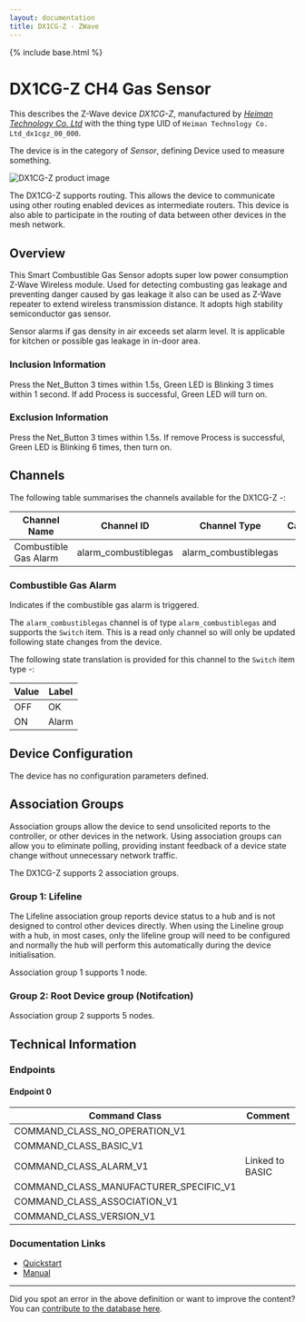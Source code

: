 ```yaml
---
layout: documentation
title: DX1CG-Z - ZWave
---
```


{% include base.html %}

# DX1CG-Z CH4 Gas Sensor
This describes the Z-Wave device *DX1CG-Z*, manufactured by *[Heiman Technology Co. Ltd](http://www.heimantech.com/)* with the thing type UID of ```Heiman Technology Co. Ltd_dx1cgz_00_000```.

The device is in the category of *Sensor*, defining Device used to measure something.

![DX1CG-Z product image](https://opensmarthouse.org/assets/zwave/attachments/682/CH4-Gas-Sensor.png)


The DX1CG-Z supports routing. This allows the device to communicate using other routing enabled devices as intermediate routers.  This device is also able to participate in the routing of data between other devices in the mesh network.

## Overview

This Smart Combustible Gas Sensor adopts super low power consumption Z-Wave Wireless module. Used for detecting combusting gas leakage and preventing danger caused by gas leakage it also can be used as Z-Wave repeater to extend wireless transmission distance. It adopts high stability semiconductor gas sensor.

Sensor alarms if gas density in air exceeds set alarm level. It is applicable for kitchen or possible gas leakage in in-door area.

### Inclusion Information

Press the Net_Button 3 times within 1.5s, Green LED is Blinking 3 times within 1 second. If add Process is successful, Green LED will turn on.

### Exclusion Information

Press the Net_Button 3 times within 1.5s. If remove Process is successful, Green LED is Blinking 6 times, then turn on.

## Channels

The following table summarises the channels available for the DX1CG-Z -:

| Channel Name | Channel ID | Channel Type | Category | Item Type |
|--------------|------------|--------------|----------|-----------|
| Combustible Gas Alarm | alarm_combustiblegas | alarm_combustiblegas |  | Switch | 

### Combustible Gas Alarm
Indicates if the combustible gas alarm is triggered.

The ```alarm_combustiblegas``` channel is of type ```alarm_combustiblegas``` and supports the ```Switch``` item. This is a read only channel so will only be updated following state changes from the device.

The following state translation is provided for this channel to the ```Switch``` item type -:

| Value | Label     |
|-------|-----------|
| OFF | OK |
| ON | Alarm |



## Device Configuration

The device has no configuration parameters defined.

## Association Groups

Association groups allow the device to send unsolicited reports to the controller, or other devices in the network. Using association groups can allow you to eliminate polling, providing instant feedback of a device state change without unnecessary network traffic.

The DX1CG-Z supports 2 association groups.

### Group 1: Lifeline

The Lifeline association group reports device status to a hub and is not designed to control other devices directly. When using the Lineline group with a hub, in most cases, only the lifeline group will need to be configured and normally the hub will perform this automatically during the device initialisation.

Association group 1 supports 1 node.

### Group 2: Root Device group (Notifcation)


Association group 2 supports 5 nodes.

## Technical Information

### Endpoints

#### Endpoint 0

| Command Class | Comment |
|---------------|---------|
| COMMAND_CLASS_NO_OPERATION_V1| |
| COMMAND_CLASS_BASIC_V1| |
| COMMAND_CLASS_ALARM_V1| Linked to BASIC|
| COMMAND_CLASS_MANUFACTURER_SPECIFIC_V1| |
| COMMAND_CLASS_ASSOCIATION_V1| |
| COMMAND_CLASS_VERSION_V1| |

### Documentation Links

* [Quickstart](https://www.opensmarthouse.org/zwavedatabase/682/Heiman-Quick-Start.pdf)
* [Manual](https://www.opensmarthouse.org/zwavedatabase/682/DX1CG-Z-USER-MANUAL.pdf)

---

Did you spot an error in the above definition or want to improve the content?
You can [contribute to the database here](https://www.opensmarthouse.org/zwavedatabase/682).
